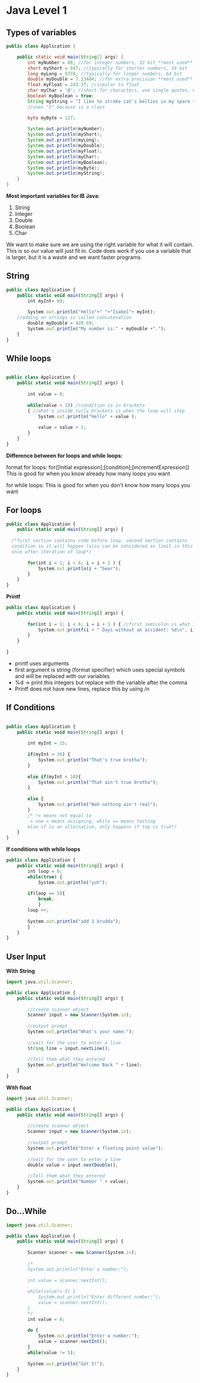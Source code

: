 # Java Level 1 

## Types of variables
```java script
public class Application {

	public static void main(String[] args) {
		int myNumber = 88; //for integer numbers, 32 bit **most used** 
		short myShort = 847; //typically for shorter numbers, 16 bit
		long myLong = 9778; //typically for longer numbers, 64 bit 
		double myDouble = 7.23484; //for extra precision **most used**
		float myFloat = 243.3f; //similar to float 
		char myChar = '@'; //short for characters, use single quotes, unicode 
		boolean myBoolean = true; 
		String myString = "I like to stroke cat's bellies in my spare time"; 
		//uses "S" because is a class 

		byte myByte = 127; 
		
		System.out.println(myNumber);
		System.out.println(myShort);
		System.out.println(myLong);
		System.out.println(myDouble);
		System.out.println(myFloat);
		System.out.println(myChar);
		System.out.println(myBoolean);
		System.out.println(myByte); 
		System.out.println(myString); 
	}
}
```
**Most important variables for IB Java:** 

1. String
2. Integer 
3. Double
4. Boolean
5. Char 

We want to make sure we are using the right variable for what it will contain. This is so our value will just fit in. Code does work if you use a variable that is larger, but it is a waste and we want faster programs. 

## String
```javascript
public class Application {
	public static void main(String[] args) {
		int myInt= 69; 
		
		System.out.println("Hello"+" "+"Isabel"+ myInt);
	//adding on strings is called concatenation 
		double myDouble = 420.69;
		System.out.println("My number is:" + myDouble +".");
	}
}
```
## While loops
```javascript

public class Application {
	public static void main(String[] args) {
		
		int value = 0; 
		
		while(value < 10) //condition is in brackets
		{ //what's inside curly brackets is when the loop will stop 
			System.out.println("Hello" + value );
			
			value = value + 1;
		}
	}
}
```
**Difference between for loops and while loops:**


format for loops: for([Initial expression];[condition];[incrementExpression])
This is good for when you know already how many loops you want


for while loops: 
This is good for when you don't know how many loops you want 

## For loops

```javascript
public class Application {
	public static void main(String[] args) {
  
  /*first section contains code before loop, second section contains
  condition so it will happen (also can be considered as limit in this case, third section condition
  once after iteration of loop*/
  
		for(int i = 1; i < 6; i = i + 1 ) { 
			System.out.println(i + "bear");
		}
	}
}
```
**Printf**
```javascript
public class Application {
	public static void main(String[] args) {
		
		for(int i = 1; i < 6; i = i + 1 ) { //first semicolon is what is before the code and second is condition
			System.out.printf(i + " Days without an accident: %d\n", i);
		}	
	}
	
}
```

- printf uses arguments
- first argument is string (format specifier) which uses special symbols and will be replaced with our variables
- %d -> print this integers but replace with the variable after the comma
- Printf does not have new lines, replace this by using /n 

## If Conditions 

```javascript

public class Application {
	public static void main(String[] args) {
		
		int myInt = 15;
		
		if(myInt > 30) {
			System.out.println("That's true brotha");
		}
		
		else if(myInt < 10){ 
			System.out.println("That ain't true brotha");
		}
		
		else {
			System.out.println("Nah nothing ain't real");
		}
		/* != means not equal to 
		 = one = means assigning, while == means testing 
		else if is an alternative, only happens if top is true*/
	}
}
```
**If conditions with while loops**
```javascript
public class Application {
	public static void main(String[] args) {
		int loop = 0;
		while(true) {
			System.out.println("yuh");
			
		if(loop == 5){
			break;
			}
		loop ++; 
		
		System.out.println("add 1 brudda");
		}
	}
}
```
## User Input 
**With String**
```javascript
import java.util.Scanner;

public class Application {
	public static void main(String[] args) {
		
		//create scanner object
		Scanner input = new Scanner(System.in); 
		
		//output prompt
		System.out.println("What's your name:");
		
		//wait for the user to enter a line 
		String line = input.nextLine();
		
		//Tell them what they entered 
		System.out.println("Welcome Back " + line);
	}
}

```
**With float**
```javascript
import java.util.Scanner;

public class Application {
	public static void main(String[] args) {
		
		//create scanner object
		Scanner input = new Scanner(System.in); 
		
		//output prompt
		System.out.println("Enter a floating point value");
		
		//wait for the user to enter a line 
		double value = input.nextDouble();
		
		//Tell them what they entered 
		System.out.println("Number " + value);
	}
}
```
## Do...While 
```javascript
import java.util.Scanner;

public class Application {
	public static void main(String[] args) {
		
		Scanner scanner = new Scanner(System.in); 
		
		/*
		System.out.println("Enter a number:");
		
		int value = scanner.nextInt();
		
		while(value!= 5) {
			System.out.println("Enter different number:");
			value = scanner.nextInt(); 
		}
		*/ 
		int value = 0; 
		
		do {
			System.out.println("Enter a number:");
			value = scanner.nextInt(); 
		}
		while(value != 5); 
			
		System.out.println("Got 5!");
	}
}
``` 
